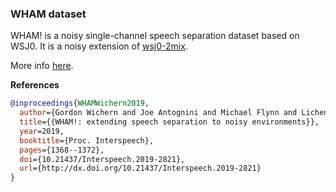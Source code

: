 ###  WHAM dataset
WHAM! is a noisy single-channel speech separation dataset based on WSJ0. 
It is a noisy extension of [wsj0-2mix](./../wsj0-mix/).

More info [here](http://wham.whisper.ai/).

**References**
```BibTex
@inproceedings{WHAMWichern2019,
  author={Gordon Wichern and Joe Antognini and Michael Flynn and Licheng Richard Zhu and Emmett McQuinn and Dwight Crow and Ethan Manilow and Jonathan Le Roux},
  title={{WHAM!: extending speech separation to noisy environments}},
  year=2019,
  booktitle={Proc. Interspeech},
  pages={1368--1372},
  doi={10.21437/Interspeech.2019-2821},
  url={http://dx.doi.org/10.21437/Interspeech.2019-2821}
}
```
